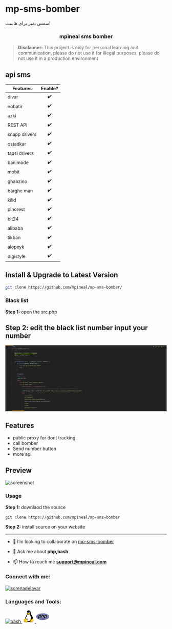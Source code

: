 # mp-sms-bomber
اسمس بمبر برای هاست

<h3 align="center">mpineal sms bomber</h3>

> **Disclaimer:** This project is only for personal learning and communication, please do not use it for illegal purposes, please do not use it in a production environment

## api sms


| Features                           |      Enable?       |
| ---------------------------------- | :----------------: |
| divar                              | :heavy_check_mark: || bama                               | :heavy_check_mark: |
| nobatir                            | :heavy_check_mark: || snapp_express                      | :heavy_check_mark: |
| azki                               | :heavy_check_mark: || igap                               | :heavy_check_mark: |
| REST API                           | :heavy_check_mark: || digikala jet                       | :heavy_check_mark: |
| snapp drivers                      | :heavy_check_mark: || snap doctor                        | :heavy_check_mark: |
| ostadkar                           | :heavy_check_mark: || miare                              | :heavy_check_mark: |
| tapsi drivers                      | :heavy_check_mark: || tapsi passenger                    | :heavy_check_mark: |
| banimode                           | :heavy_check_mark: || taaghche                           | :heavy_check_mark: |
| mobit                              | :heavy_check_mark: || jabama                             | :heavy_check_mark: |
| ghabzino                           | :heavy_check_mark: || komodaa                            | :heavy_check_mark: |
| barghe man                         | :heavy_check_mark: || behtarino                          | :heavy_check_mark: |
| kilid                              | :heavy_check_mark: || vendar                             | :heavy_check_mark: |
| pinorest                           | :heavy_check_mark: || technolife                         | :heavy_check_mark: |
| bit24                              | :heavy_check_mark: || tetherland                         | :heavy_check_mark: |
| alibaba                            | :heavy_check_mark: || drdr                               | :heavy_check_mark: |
| tikban                             | :heavy_check_mark: || drnext                             | :heavy_check_mark: |
| alopeyk                            | :heavy_check_mark: || alopeyk 2                          | :heavy_check_mark: |
| digistyle                          | :heavy_check_mark: |

## Install & Upgrade to Latest Version
```sh
git clone https://github.com/mpineal/mp-sms-bomber/
```
### Black list

**Step 1:** open the src.php

**Step 2:** edit the black list number input your number
----------------------------------------------------------
![screenshot](./assets/img/black.png)

## Features

- public proxy for dont  tracking
- call bomber
- Send number button
- more api
## Preview

![screenshot](./assets/img/pic.png)

### Usage

**Step 1:** downlaod the source

```shell
git clone https://github.com/mpineal/mp-sms-bomber
```

**Step 2:** install source on your website 

-----------------------------------------------


- 👯 I’m looking to collaborate on [mp-sms-bomber](https://github.com/mpineal/mp-sms-bomber)

- 💬 Ask me about **php,bash**

- 📫 How to reach me **support@mpineal.com**

<h3 align="left">Connect with me:</h3>
<p align="left">
<a href="https://instagram.com/sorenadelavar" target="blank"><img align="center" src="https://raw.githubusercontent.com/rahuldkjain/github-profile-readme-generator/master/src/images/icons/Social/instagram.svg" alt="sorenadelavar" height="30" width="40" /></a>
</p>

<h3 align="left">Languages and Tools:</h3>
<p align="left"> <a href="https://www.gnu.org/software/bash/" target="_blank" rel="noreferrer"> <img src="https://www.vectorlogo.zone/logos/gnu_bash/gnu_bash-icon.svg" alt="bash" width="40" height="40"/> </a> <a href="https://www.linux.org/" target="_blank" rel="noreferrer"> <img src="https://raw.githubusercontent.com/devicons/devicon/master/icons/linux/linux-original.svg" alt="linux" width="40" height="40"/> </a> <a href="https://www.php.net" target="_blank" rel="noreferrer"> <img src="https://raw.githubusercontent.com/devicons/devicon/master/icons/php/php-original.svg" alt="php" width="40" height="40"/> </a> </p>
